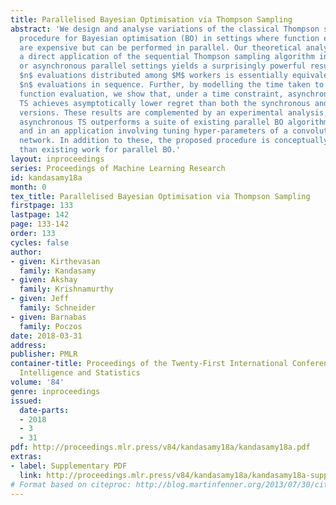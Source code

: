 ```yaml
---
title: Parallelised Bayesian Optimisation via Thompson Sampling
abstract: 'We design and analyse variations of the classical Thompson sampling (TS)
  procedure for Bayesian optimisation (BO) in settings where function evaluations
  are expensive but can be performed in parallel. Our theoretical analysis shows that
  a direct application of the sequential Thompson sampling algorithm in either synchronous
  or asynchronous parallel settings yields a surprisingly powerful result: making
  $n$ evaluations distributed among $M$ workers is essentially equivalent to performing
  $n$ evaluations in sequence. Further, by modelling the time taken to complete a
  function evaluation, we show that, under a time constraint, asynchronous parallel
  TS achieves asymptotically lower regret than both the synchronous and sequential
  versions. These results are complemented by an experimental analysis, showing that
  asynchronous TS outperforms a suite of existing parallel BO algorithms in simulations
  and in an application involving tuning hyper-parameters of a convolutional neural
  network. In addition to these, the proposed procedure is conceptually much simpler
  than existing work for parallel BO.'
layout: inproceedings
series: Proceedings of Machine Learning Research
id: kandasamy18a
month: 0
tex_title: Parallelised Bayesian Optimisation via Thompson Sampling
firstpage: 133
lastpage: 142
page: 133-142
order: 133
cycles: false
author:
- given: Kirthevasan
  family: Kandasamy
- given: Akshay
  family: Krishnamurthy
- given: Jeff
  family: Schneider
- given: Barnabas
  family: Poczos
date: 2018-03-31
address: 
publisher: PMLR
container-title: Proceedings of the Twenty-First International Conference on Artificial
  Intelligence and Statistics
volume: '84'
genre: inproceedings
issued:
  date-parts:
  - 2018
  - 3
  - 31
pdf: http://proceedings.mlr.press/v84/kandasamy18a/kandasamy18a.pdf
extras:
- label: Supplementary PDF
  link: http://proceedings.mlr.press/v84/kandasamy18a/kandasamy18a-supp.pdf
# Format based on citeproc: http://blog.martinfenner.org/2013/07/30/citeproc-yaml-for-bibliographies/
---
```

